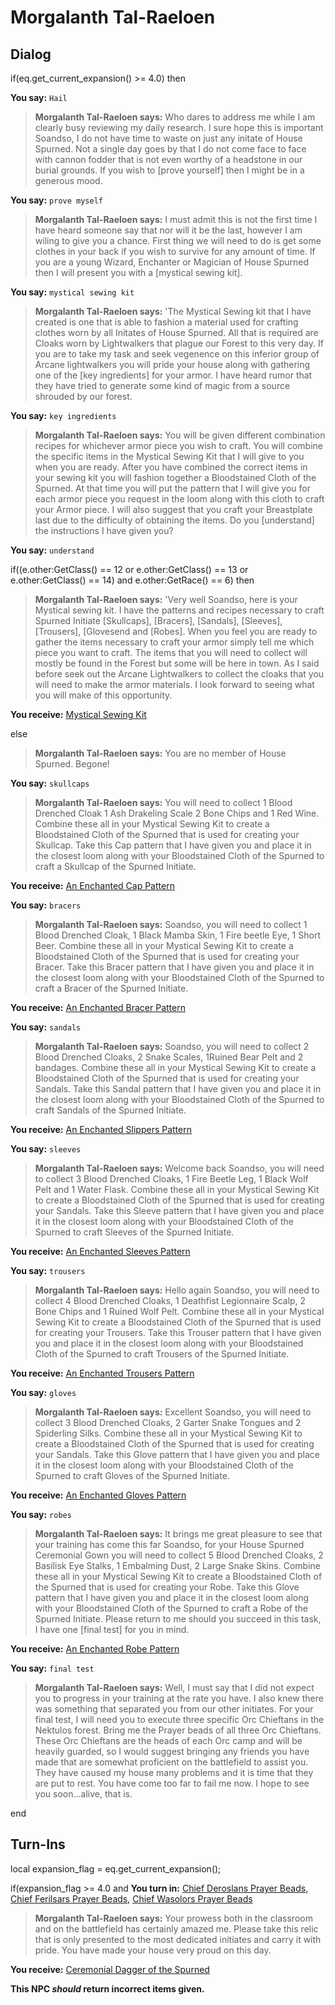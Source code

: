 # Morgalanth Tal-Raeloen
## Dialog

if(eq.get_current_expansion() >= 4.0) then


**You say:** `Hail`




>**Morgalanth Tal-Raeloen says:** Who dares to address me while I am clearly busy reviewing my daily research. I sure hope this is important Soandso, I do not have time to waste on just any initate of House Spurned. Not a single day goes by that I do not come face to face with cannon fodder that is not even worthy of a headstone in our burial grounds. If you wish to [prove yourself] then I might be in a generous mood.


**You say:** `prove myself`




>**Morgalanth Tal-Raeloen says:** I must admit this is not the first time I have heard someone say that nor will it be the last, however I am wiling to give you a chance. First thing we will need to do is get some clothes in your back if you wish to survive for any amount of time. If you are a young Wizard, Enchanter or Magician of House Spurned then I will present you with a [mystical sewing kit].


**You say:** `mystical sewing kit`




>**Morgalanth Tal-Raeloen says:** 'The Mystical Sewing kit that I have created is one that is able to fashion a material used for crafting clothes worn by all Initates of House Spurned. All that is required are Cloaks worn by Lightwalkers that plague our Forest to this very day. If you are to take my task and seek vegenence on this inferior group of Arcane lightwalkers you will pride your house along with gathering one of the [key ingredients] for your armor. I have heard rumor that they have tried to generate some kind of magic from a source shrouded by our forest.


**You say:** `key ingredients`




>**Morgalanth Tal-Raeloen says:** You will be given different combination recipes for whichever armor piece you wish to craft. You will combine the specific items in the Mystical Sewing Kit that I will give to you when you are ready. After you have combined the correct items in your sewing kit you will fashion together a Bloodstained Cloth of the Spurned. At that time you will put the pattern that I will give you for each armor piece you request in the loom along with this cloth to craft your Armor piece. I will also suggest that you craft your Breastplate last due to the difficulty of obtaining the items. Do you [understand] the instructions I have given you?


**You say:** `understand`




if((e.other:GetClass() == 12 or e.other:GetClass() == 13 or e.other:GetClass() == 14) and e.other:GetRace() == 6) then




>**Morgalanth Tal-Raeloen says:** 'Very well Soandso, here is your Mystical sewing kit. I have the patterns and recipes necessary to craft Spurned Initiate [Skullcaps], [Bracers], [Sandals], [Sleeves], [Trousers], [Glovesend and [Robes]. When you feel you are ready to gather the items necessary to craft your armor simply tell me which piece you want to craft. The items that you will need to collect will mostly be found in the Forest but some will be here in town. As I said before seek out the Arcane Lightwalkers to collect the cloaks that you will need to make the armor materials. I look forward to seeing what you will make of this opportunity.




**You receive:**  [Mystical Sewing Kit](/item/17246)



else




>**Morgalanth Tal-Raeloen says:** You are no member of House Spurned.  Begone!




**You say:** `skullcaps`




>**Morgalanth Tal-Raeloen says:** You will need to collect 1 Blood Drenched Cloak 1 Ash Drakeling Scale 2 Bone Chips and 1 Red Wine. Combine these all in your Mystical Sewing Kit to create a Bloodstained Cloth of the Spurned that is used for creating your Skullcap. Take this Cap pattern that I have given you and place it in the closest loom along with your Bloodstained Cloth of the Spurned to craft a Skullcap of the Spurned Initiate.



**You receive:**  [An Enchanted Cap Pattern](/item/22628)


**You say:** `bracers`




>**Morgalanth Tal-Raeloen says:** Soandso, you will need to collect 1 Blood Drenched Cloak, 1 Black Mamba Skin, 1 Fire beetle Eye, 1 Short Beer. Combine these all in your Mystical Sewing Kit to create a Bloodstained Cloth of the Spurned that is used for creating your Bracer. Take this Bracer pattern that I have given you and place it in the closest loom along with your Bloodstained Cloth of the Spurned to craft a Bracer of the Spurned Initiate.



**You receive:**  [An Enchanted Bracer Pattern](/item/22629)


**You say:** `sandals`




>**Morgalanth Tal-Raeloen says:** Soandso, you will need to collect 2 Blood Drenched Cloaks, 2 Snake Scales, 1Ruined Bear Pelt and 2 bandages. Combine these all in your Mystical Sewing Kit to create a Bloodstained Cloth of the Spurned that is used for creating your Sandals. Take this Sandal pattern that I have given you and place it in the closest loom along with your Bloodstained Cloth of the Spurned to craft Sandals of the Spurned Initiate.



**You receive:**  [An Enchanted Slippers Pattern](/item/22630)


**You say:** `sleeves`




>**Morgalanth Tal-Raeloen says:** Welcome back Soandso, you will need to collect 3 Blood Drenched Cloaks, 1 Fire Beetle Leg, 1 Black Wolf Pelt and 1 Water Flask. Combine these all in your Mystical Sewing Kit to create a Bloodstained Cloth of the Spurned that is used for creating your Sandals. Take this Sleeve pattern that I have given you and place it in the closest loom along with your Bloodstained Cloth of the Spurned to craft Sleeves of the Spurned Initiate.



**You receive:**  [An Enchanted Sleeves Pattern](/item/22631)


**You say:** `trousers`




>**Morgalanth Tal-Raeloen says:** Hello again Soandso, you will need to collect 4 Blood Drenched Cloaks, 1 Deathfist Legionnaire Scalp, 2 Bone Chips and 1 Ruined Wolf Pelt. Combine these all in your Mystical Sewing Kit to create a Bloodstained Cloth of the Spurned that is used for creating your Trousers. Take this Trouser pattern that I have given you and place it in the closest loom along with your Bloodstained Cloth of the Spurned to craft Trousers of the Spurned Initiate.



**You receive:**  [An Enchanted Trousers Pattern](/item/22632)


**You say:** `gloves`




>**Morgalanth Tal-Raeloen says:** Excellent Soandso, you will need to collect 3 Blood Drenched Cloaks, 2 Garter Snake Tongues and 2 Spiderling Silks. Combine these all in your Mystical Sewing Kit to create a Bloodstained Cloth of the Spurned that is used for creating your Sandals. Take this Glove pattern that I have given you and place it in the closest loom along with your Bloodstained Cloth of the Spurned to craft Gloves of the Spurned Initiate.



**You receive:**  [An Enchanted Gloves Pattern](/item/22633)


**You say:** `robes`




>**Morgalanth Tal-Raeloen says:** It brings me great pleasure to see that your training has come this far Soandso, for your House Spurned Ceremonial Gown you will need to collect 5 Blood Drenched Cloaks, 2 Basilisk Eye Stalks, 1 Embalming Dust, 2 Large Snake Skins. Combine these all in your Mystical Sewing Kit to create a Bloodstained Cloth of the Spurned that is used for creating your Robe. Take this Glove pattern that I have given you and place it in the closest loom along with your Bloodstained Cloth of the Spurned to craft a Robe of the Spurned Initiate. Please return to me should you succeed in this task, I have one [final test] for you in mind.



**You receive:**  [An Enchanted Robe Pattern](/item/22634)


**You say:** `final test`




>**Morgalanth Tal-Raeloen says:** Well, I must say that I did not expect you to progress in your training at the rate you have. I also knew there was something that separated you from our other initiates. For your final test, I will need you to execute three specific Orc Chieftans in the Nektulos forest. Bring me the Prayer beads of all three Orc Chieftans. These Orc Chieftans are the heads of each Orc camp and will be heavily guarded, so I would suggest bringing any friends you have made that are somewhat proficient on the battlefield to assist you. They have caused my house many problems and it is time that they are put to rest. You have come too far to fail me now. I hope to see you soon...alive, that is.

end

## Turn-Ins



local expansion_flag = eq.get_current_expansion();

if(expansion_flag >= 4.0 and  **You turn in:** [Chief Deroslans Prayer Beads](/item/22642), [Chief Ferilsars Prayer Beads](/item/22643), [Chief Wasolors Prayer Beads](/item/22644)


>**Morgalanth Tal-Raeloen says:** Your prowess both in the classroom and on the battlefield has certainly amazed me. Please take this relic that is only presented to the most dedicated initiates and carry it with pride. You have made your house very proud on this day.


 **You receive:**  [Ceremonial Dagger of the Spurned](/item/22647) 

**This NPC *should* return incorrect items given.**





